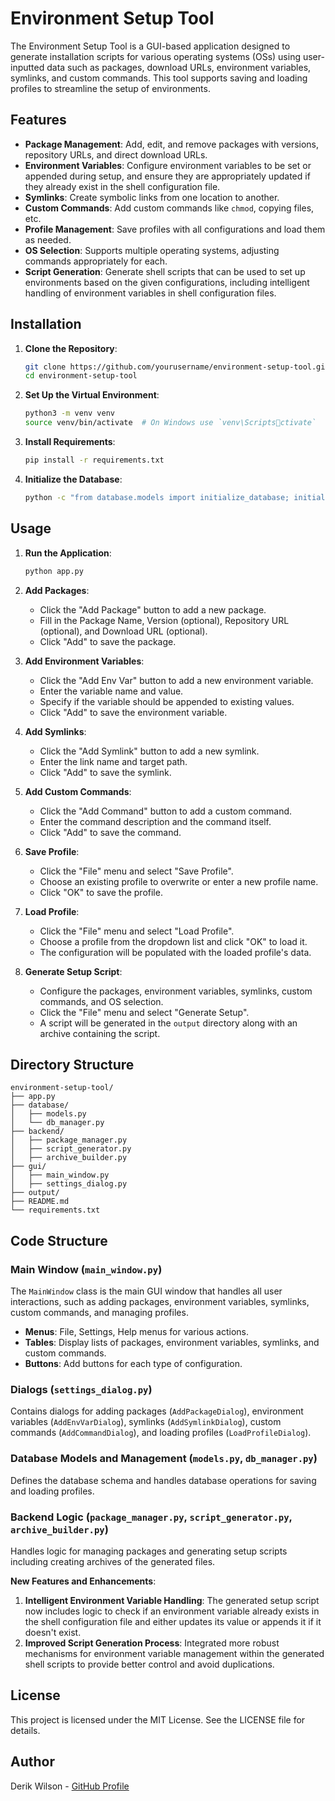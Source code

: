 # Environment Setup Tool

The Environment Setup Tool is a GUI-based application designed to generate installation scripts for various operating systems (OSs) using user-inputted data such as packages, download URLs, environment variables, symlinks, and custom commands. This tool supports saving and loading profiles to streamline the setup of environments.

## Features

- **Package Management**: Add, edit, and remove packages with versions, repository URLs, and direct download URLs.
- **Environment Variables**: Configure environment variables to be set or appended during setup, and ensure they are appropriately updated if they already exist in the shell configuration file.
- **Symlinks**: Create symbolic links from one location to another.
- **Custom Commands**: Add custom commands like `chmod`, copying files, etc.
- **Profile Management**: Save profiles with all configurations and load them as needed.
- **OS Selection**: Supports multiple operating systems, adjusting commands appropriately for each.
- **Script Generation**: Generate shell scripts that can be used to set up environments based on the given configurations, including intelligent handling of environment variables in shell configuration files.

## Installation

1. **Clone the Repository**:
    ```sh
    git clone https://github.com/yourusername/environment-setup-tool.git
    cd environment-setup-tool
    ```

2. **Set Up the Virtual Environment**:
    ```sh
    python3 -m venv venv
    source venv/bin/activate  # On Windows use `venv\Scriptsctivate`
    ```

3. **Install Requirements**:
    ```sh
    pip install -r requirements.txt
    ```

4. **Initialize the Database**:
    ```sh
    python -c "from database.models import initialize_database; initialize_database()"
    ```

## Usage

1. **Run the Application**:
    ```sh
    python app.py
    ```

2. **Add Packages**:
    - Click the "Add Package" button to add a new package.
    - Fill in the Package Name, Version (optional), Repository URL (optional), and Download URL (optional).
    - Click "Add" to save the package.

3. **Add Environment Variables**:
    - Click the "Add Env Var" button to add a new environment variable.
    - Enter the variable name and value.
    - Specify if the variable should be appended to existing values.
    - Click "Add" to save the environment variable.

4. **Add Symlinks**:
    - Click the "Add Symlink" button to add a new symlink.
    - Enter the link name and target path.
    - Click "Add" to save the symlink.

5. **Add Custom Commands**:
    - Click the "Add Command" button to add a custom command.
    - Enter the command description and the command itself.
    - Click "Add" to save the command.

6. **Save Profile**:
    - Click the "File" menu and select "Save Profile".
    - Choose an existing profile to overwrite or enter a new profile name.
    - Click "OK" to save the profile.

7. **Load Profile**:
    - Click the "File" menu and select "Load Profile".
    - Choose a profile from the dropdown list and click "OK" to load it.
    - The configuration will be populated with the loaded profile's data.

8. **Generate Setup Script**:
    - Configure the packages, environment variables, symlinks, custom commands, and OS selection.
    - Click the "File" menu and select "Generate Setup".
    - A script will be generated in the `output` directory along with an archive containing the script.

## Directory Structure

```plaintext
environment-setup-tool/
├── app.py
├── database/
│   ├── models.py
│   └── db_manager.py
├── backend/
│   ├── package_manager.py
│   ├── script_generator.py
│   ├── archive_builder.py
├── gui/
│   ├── main_window.py
│   ├── settings_dialog.py
├── output/
├── README.md
└── requirements.txt
```

## Code Structure

### Main Window (`main_window.py`)

The `MainWindow` class is the main GUI window that handles all user interactions, such as adding packages, environment variables, symlinks, custom commands, and managing profiles.

- **Menus**: File, Settings, Help menus for various actions.
- **Tables**: Display lists of packages, environment variables, symlinks, and custom commands.
- **Buttons**: Add buttons for each type of configuration.

### Dialogs (`settings_dialog.py`)

Contains dialogs for adding packages (`AddPackageDialog`), environment variables (`AddEnvVarDialog`), symlinks (`AddSymlinkDialog`), custom commands (`AddCommandDialog`), and loading profiles (`LoadProfileDialog`).

### Database Models and Management (`models.py`, `db_manager.py`)

Defines the database schema and handles database operations for saving and loading profiles.

### Backend Logic (`package_manager.py`, `script_generator.py`, `archive_builder.py`)

Handles logic for managing packages and generating setup scripts including creating archives of the generated files.

**New Features and Enhancements**:
1. **Intelligent Environment Variable Handling**: The generated setup script now includes logic to check if an environment variable already exists in the shell configuration file and either updates its value or appends it if it doesn't exist.
2. **Improved Script Generation Process**: Integrated more robust mechanisms for environment variable management within the generated shell scripts to provide better control and avoid duplications.

## License

This project is licensed under the MIT License. See the LICENSE file for details.

## Author

Derik Wilson - [GitHub Profile](https://github.com/derikgw)
